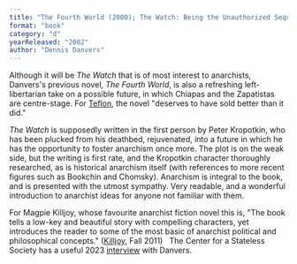 ```yaml
---
title: "The Fourth World (2000); The Watch: Being the Unauthorized Sequel to Peter A. Kropotkin's Memoirs of a Revolutionist—as Imparted to Dennis Danvers by Anchee Mahur, Traveler from a Distant Future; or, A Science Fiction Novel (2002)"
format: "book"
category: "d"
yearReleased: "2002"
author: "Dennis Danvers"
---
```

Although it will be _The Watch_ that is of  most interest to anarchists, Danvers's previous novel, _The Fourth  World_, is also a refreshing left-libertarian take on a possible  future, in which Chiapas and the Zapatistas are centre-stage. For <a href="http://seesharppress.wordpress.com/2013/10/24/anarchist-science-fiction-favorite-novels/"> Teflon</a>, the novel "deserves to have sold better than it did."

_The Watch_ is supposedly written in  the first person by Peter Kropotkin, who has been plucked from his deathbed,  rejuvenated, into a future in which he has the opportunity to foster  anarchism once more. The plot is on the weak side, but the writing is first  rate, and the Kropotkin character thoroughly researched, as is historical  anarchism itself (with references to more recent figures such as Bookchin and  Chomsky). Anarchism is integral to the book, and is presented with the utmost  sympathy. Very readable, and a wonderful introduction to anarchist ideas for  anyone not familiar with them.

For Magpie Killjoy, whose  favourite anarchist fiction novel this is, "The book tells a low-key and  beautiful story with compelling characters, yet introduces the reader to  some of the most basic of anarchist political and philosophical  concepts." (<a href="http://news.infoshop.org/article.php?story=2011678a-fiction">Killjoy</a>,  Fall 2011)
 
The Center for a Stateless Society has a useful 2023 <a href="https://c4ss.org/content/58881">interview</a> with Danvers.

